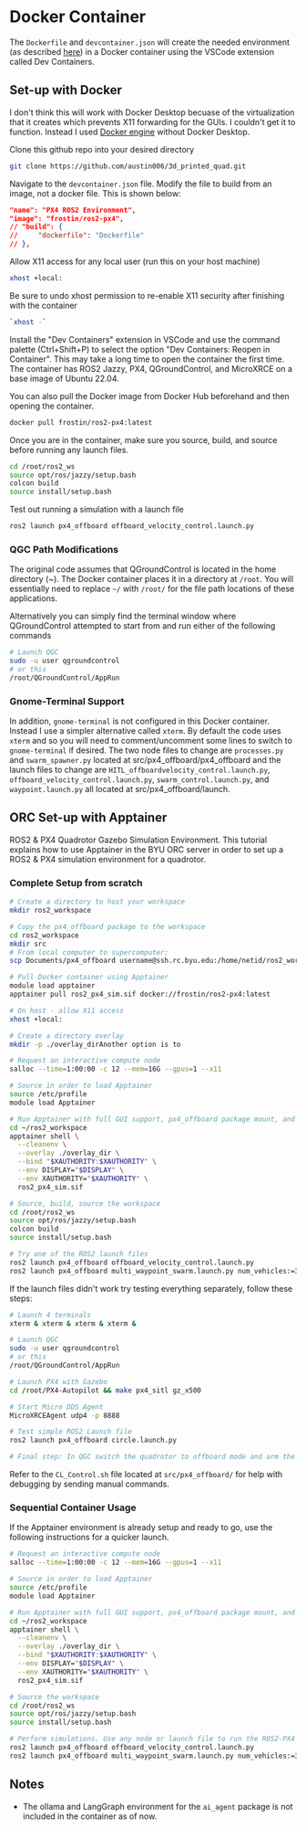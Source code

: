 # Docker Container
The `Dockerfile` and `devcontainer.json` will create the needed environment (as described [here](https://austin006.github.io/3d_printed_quad/software/ros2/#set-up)) in a Docker container using the VSCode extension called Dev Containers. 

## Set-up with Docker
I don't think this will work with Docker Desktop becuase of the virtualization that it creates which prevents X11 forwarding for the GUIs. I couldn't get it to function. Instead I used [Docker engine](https://docs.docker.com/engine/install/ubuntu/#install-using-the-repository) without Docker Desktop. 

Clone this github repo into your desired directory

```bash
git clone https://github.com/austin006/3d_printed_quad.git
```

Navigate to the `devcontainer.json` file. Modify the file to build from an image, not a docker file. This is shown below:

```json
"name": "PX4 ROS2 Environment",
"image": "frostin/ros2-px4",
// "build": {
//     "dockerfile": "Dockerfile"
// },
```

Allow X11 access for any local user (run this on your host machine)

```bash
xhost +local:
```

Be sure to undo xhost permission to re-enable X11 security after finishing with the container

```bash
`xhost -`
```

Install the "Dev Containers" extension in VSCode and use the command palette (Ctrl+Shift+P) to select the option "Dev Containers: Reopen in Container". This may take a long time to open the container the first time. The container has ROS2 Jazzy, PX4, QGroundControl, and MicroXRCE on a base image of Ubuntu 22.04.

You can also pull the Docker image from Docker Hub beforehand and then opening the container. 

```bash
docker pull frostin/ros2-px4:latest
```

Once you are in the container, make sure you source, build, and source before running any launch files.

```bash
cd /root/ros2_ws
source opt/ros/jazzy/setup.bash
colcon build
source install/setup.bash
```

Test out running a simulation with a launch file

```bash
ros2 launch px4_offboard offboard_velocity_control.launch.py
```

### QGC Path Modifications

The original code assumes that QGroundControl is located in the home directory (~). The Docker container places it in a directory at `/root`. You will essentially need to replace `~/` with `/root/` for the file path locations of these applications.

Alternatively you can simply find the terminal window where QGroundControl attempted to start from and run either of the following commands

```bash
# Launch QGC
sudo -u user qgroundcontrol
# or this 
/root/QGroundControl/AppRun
```

### Gnome-Terminal Support

In addition, `gnome-terminal` is not configured in this Docker container. Instead I use a simpler alternative called `xterm`. By default the code uses `xterm` and so you will need to comment/uncomment some lines to switch to `gnome-terminal` if desired. The two node files to change are `processes.py` and `swarm_spawner.py` located at src/px4_offboard/px4_offboard and the launch files to change are `HITL_offboardvelocity_control.launch.py`, `offboard_velocity_control.launch.py`, `swarm_control.launch.py`, and `waypoint.launch.py` all located at src/px4_offboard/launch.

## ORC Set-up with Apptainer

ROS2 & PX4 Quadrotor Gazebo Simulation Environment. This tutorial explains how to use Apptainer in the BYU ORC server in order to set up a ROS2 & PX4 simulation environment for a quadrotor.

### Complete Setup from scratch

```bash
# Create a directory to host your workspace
mkdir ros2_workspace

# Copy the px4_offboard package to the workspace
cd ros2_workspace
mkdir src
# From local computer to supercomputer:
scp Documents/px4_offboard username@ssh.rc.byu.edu:/home/netid/ros2_workspace/src

# Pull Docker container using Apptainer
module load apptainer
apptainer pull ros2_px4_sim.sif docker://frostin/ros2-px4:latest

# On host - allow X11 access
xhost +local:

# Create a directory overlay
mkdir -p ./overlay_dirAnother option is to

# Request an interactive compute node
salloc --time=1:00:00 -c 12 --mem=16G --gpus=1 --x11

# Source in order to load Apptainer
source /etc/profile
module load Apptainer

# Run Apptainer with full GUI support, px4_offboard package mount, and directory overlay
cd ~/ros2_workspace
apptainer shell \
  --cleanenv \
  --overlay ./overlay_dir \
  --bind "$XAUTHORITY:$XAUTHORITY" \
  --env DISPLAY="$DISPLAY" \
  --env XAUTHORITY="$XAUTHORITY" \
  ros2_px4_sim.sif

# Source, build, source the workspace
cd /root/ros2_ws
source opt/ros/jazzy/setup.bash
colcon build
source install/setup.bash

# Try one of the ROS2 launch files
ros2 launch px4_offboard offboard_velocity_control.launch.py
ros2 launch px4_offboard multi_waypoint_swarm.launch.py num_vehicles:=3
```

If the launch files didn't work try testing everything separately, follow these steps:

```bash
# Launch 4 terminals
xterm & xterm & xterm & xterm & 

# Launch QGC
sudo -u user qgroundcontrol
# or this 
/root/QGroundControl/AppRun

# Launch PX4 with Gazebo
cd /root/PX4-Autopilot && make px4_sitl gz_x500

# Start Micro DDS Agent
MicroXRCEAgent udp4 -p 8888

# Test simple ROS2 Launch file
ros2 launch px4_offboard circle.launch.py

# Final step: In QGC switch the quadrotor to offboard mode and arm the quadrotor.
```

Refer to the `CL_Control.sh` file located at `src/px4_offboard/` for help with debugging by sending manual commands.

### Sequential Container Usage

If the Apptainer environment is already setup and ready to go, use the following instructions for a quicker launch.

```bash
# Request an interactive compute node
salloc --time=1:00:00 -c 12 --mem=16G --gpus=1 --x11

# Source in order to load Apptainer
source /etc/profile
module load Apptainer

# Run Apptainer with full GUI support, px4_offboard package mount, and directory overlay
cd ~/ros2_workspace
apptainer shell \
  --cleanenv \
  --overlay ./overlay_dir \
  --bind "$XAUTHORITY:$XAUTHORITY" \
  --env DISPLAY="$DISPLAY" \
  --env XAUTHORITY="$XAUTHORITY" \
  ros2_px4_sim.sif

# Source the workspace
cd /root/ros2_ws
source opt/ros/jazzy/setup.bash
source install/setup.bash

# Perform simulations. Use any node or launch file to run the ROS2-PX4 Gazebo simulation.
ros2 launch px4_offboard offboard_velocity_control.launch.py
ros2 launch px4_offboard multi_waypoint_swarm.launch.py num_vehicles:=3
```

## Notes
- The ollama and LangGraph environment for the `ai_agent` package is not included in the container as of now.